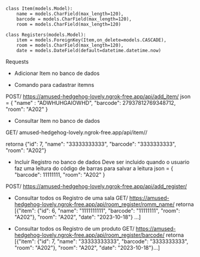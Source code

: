 

```
class Item(models.Model):
    name = models.CharField(max_length=120),
    barcode = models.CharField(max_length=120),
    room = models.CharField(max_length=120)
```


```
class Registers(models.Model):
    item = models.ForeignKey(Item,on_delete=models.CASCADE),
    room = models.CharField(max_length=120),
    date = models.DateField(default=datetime.datetime.now)
```



Requests

* Adicionar Item no banco de dados
- Comando para cadastrar itemns

POST/ https://amused-hedgehog-lovely.ngrok-free.app/api/add_item/
json = {
    "name" : "ADWHUHGAIOWHD",
    "barcode": 27937812769348712,
    "room": "A202"
}

* Consultar Item no banco de dados

GET/ amused-hedgehog-lovely.ngrok-free.app/api/item/<barcode>/

retorna {"id": 7, "name": "33333333333", "barcode": "3333333333", "room": "A202"}

* Incluir Registro no banco de dados
Deve ser incluido quando o usuario faz uma leitura do código de barras para salvar a leitura
json = {
    "barcode": 11111111,
    "room": "A202"
}

POST/ https://amused-hedgehog-lovely.ngrok-free.app/api/add_register/

* Consultar todos os Registro de uma sala
GET/    https://amused-hedgehog-lovely.ngrok-free.app/api/room_register/romm_name/
retorna 
    [{"item": {"id": 6, "name": "1111111111", "barcode": "11111111", "room": "A202"},
     "room": "A202", "date": "2023-10-18"}  ...] 
     
* Consultar todos os Registro de um produto
GET/    https://amused-hedgehog-lovely.ngrok-free.app/api/room_register/barcode/
retorna [{"item": {"id": 7, "name": "33333333333", "barcode": "3333333333", "room": "A202"},
         "room": "A202", "date": "2023-10-18"}...]